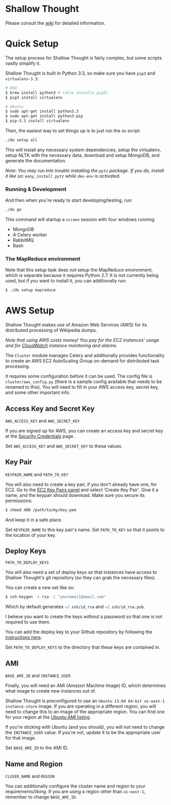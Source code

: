 Shallow Thought
===============

Please consult the
[wiki](https://github.com/publicscience/shallowthought/wiki) for detailed information.

# Quick Setup

The setup process for Shallow Thought is fairly complex, but some scripts vastly simplify it.

Shallow Thought is built in Python 3.3, so make sure you have `pip3` and `virtualenv-3.3`:
```bash
# OSX
$ brew install python3 # (also installs pip3)
$ pip3 install virtualenv

# Ubuntu
$ sudo apt-get install python3.3
$ sudo apt-get install python3-pip
$ pip-3.3 install virtualenv
```

Then, the easiest way to set things up is to just run the `do` script:
```bash
./do setup all
```
This will install any necessary system dependencies, setup the
virtualenv, setup NLTK with the necessary data, download and setup
MongoDB, and generate the documentation.

*Note: You may run into trouble installing the `pytz` package. If you
do, install it like so: `easy_install pytz` while `dev-env` is activated.*

### Running & Development
And then when you're ready to start developing/testing, run:
```bash
./do go
```
This command will startup a `screen` session with four windows running:
* MongoDB
* A Celery worker
* RabbitMQ
* Bash

### The MapReduce environment
Note that this setup task does *not* setup the MapReduce environment, which is
separate because it requires Python 2.7. It is not currently being used,
but if you want to install it, you can additionally run:
```bash
$ ./do setup mapreduce
```

# AWS Setup

Shallow Thought makes use of Amazon Web Services (AWS) for its distributed processing of Wikipedia dumps.

*Note that using AWS costs money! You pay for the EC2 instances' usage
and for [CloudWatch](https://aws.amazon.com/cloudwatch/) instance monitoring and alarms.*

The `Cluster` module manages Celery and additionally provides
functionality to create an AWS EC2 AutoScaling Group on-demand
for distributed task processing.

It requires some configuration before it can be used.
The config file is `cluster/aws_config.py` (there is a sample config
available that needs to be renamed to this). You will need to fill in
your AWS access key, secret key, and some other important info.

## Access Key and Secret Key
`AWS_ACCESS_KEY` and `AWS_SECRET_KEY`

If you are signed up for AWS, you can create an access key and secret
key at the [Security
Credentials](https://console.aws.amazon.com/iam/home?#security_credential) page.

Set `AWS_ACCESS_KEY` and `AWS_SECRET_KEY` to these values.

## Key Pair
`KEYPAIR_NAME` and `PATH_TO_KEY`

You will also need to create a key pair, if you don't already have one,
for EC2. Go to the [EC2
Key Pairs panel](https://console.aws.amazon.com/ec2/#s=KeyPairs) and
select 'Create Key Pair'. Give it a name, and the keypair should
download. Make sure you secure its permissions:
```bash
$ chmod 400 /path/to/my/key.pem
```
And keep it in a safe place.

Set `KEYPAIR_NAME` to this key pair's name.
Set `PATH_TO_KEY` so that it points to the location of your key.

## Deploy Keys
`PATH_TO_DEPLOY_KEYS`

You will also need a set of deploy keys so that instances have access to
Shallow Thought's git repository (so they can grab the necessary files).

You can create a new set like so:
```bash
$ ssh-keygen -t rsa -C "youremail@email.com"
```
Which by default generates `~/.ssh/id_rsa` and `~/.ssh/id_rsa.pub`.

I believe you want to create the keys *without* a password so that one
is not required to use them.

You can add the deploy key to your Github repository by following the
[instructions
here](https://help.github.com/articles/managing-deploy-keys#deploy-keys).

Set `PATH_TO_DEPLOY_KEYS` to the directory that these keys are contained
in.


## AMI
`BASE_AMI_ID` and `INSTANCE_USER`

Finally, you will need an AMI (Amazon Machine Image) ID, which
determines what image to create new instances out of.

Shallow Thought is preconfigured to use an `Ubuntu 13.04 64-bit
us-east-1 instance-store` image. If you are operating in a different region,
you will need to change this to an image of the appropriate region.
You can find one for your region at the [Ubuntu AMI listing](https://cloud-images.ubuntu.com/locator/ec2/).

If you're sticking with Ubuntu (and you should), you will not need to
change the `INSTANCE_USER` value. If you're not, update it to be the
appropriate user for that image.

Set `BASE_AMI_ID` to the AMI ID.

## Name and Region
`CLUSER_NAME` and `REGION`

You can additionally configure the cluster name and region to your
requirements/liking. If you are using a region other than `us-east-1`,
remember to change `BASE_AMI_ID`.
